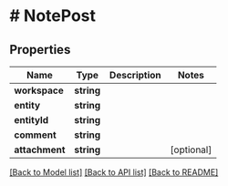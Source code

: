 # # NotePost

## Properties

Name | Type | Description | Notes
------------ | ------------- | ------------- | -------------
**workspace** | **string** |  | 
**entity** | **string** |  | 
**entityId** | **string** |  | 
**comment** | **string** |  | 
**attachment** | **string** |  | [optional] 

[[Back to Model list]](../../README.md#documentation-for-models) [[Back to API list]](../../README.md#documentation-for-api-endpoints) [[Back to README]](../../README.md)


